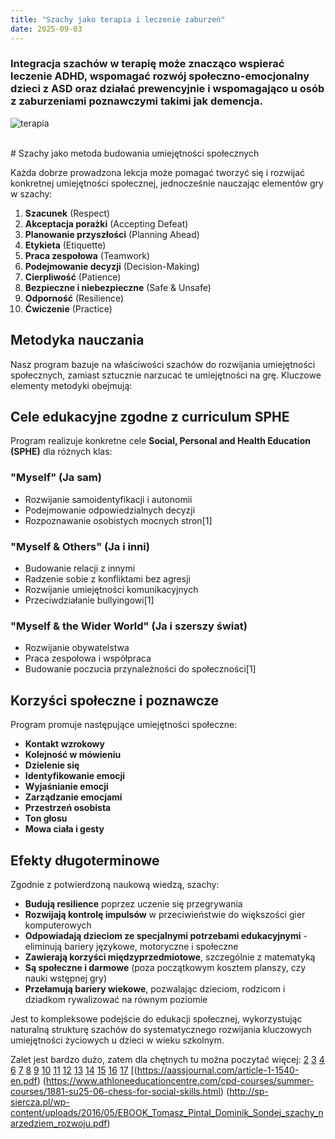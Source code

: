 ```yaml
---
title: "Szachy jako terapia i leczenie zaburzeń"
date: 2025-09-03
---
```

### Integracja szachów w terapię może znacząco wspierać leczenie ADHD, wspomagać rozwój społeczno-emocjonalny dzieci z ASD oraz działać prewencyjnie i wspomagająco u osób z zaburzeniami poznawczymi takimi jak demencja.


![terapia](/uploads/chess_therapy.png)


<br>
# Szachy jako metoda budowania umiejętności społecznych


Każda dobrze prowadzona lekcja może pomagać tworzyć się i rozwijać konkretnej umiejętności społecznej, jednocześnie nauczając elementów gry w szachy:

1. **Szacunek** (Respect) 
2. **Akceptacja porażki** (Accepting Defeat)
3. **Planowanie przyszłości** (Planning Ahead)
4. **Etykieta** (Etiquette)
5. **Praca zespołowa** (Teamwork) 
6. **Podejmowanie decyzji** (Decision-Making) 
7. **Cierpliwość** (Patience) 
8. **Bezpieczne i niebezpieczne** (Safe & Unsafe)
9. **Odporność** (Resilience) 
10. **Ćwiczenie** (Practice)

## Metodyka nauczania

Nasz program bazuje na właściwości szachów do rozwijania umiejętności społecznych, zamiast sztucznie narzucać te umiejętności na grę. Kluczowe elementy metodyki obejmują:


## Cele edukacyjne zgodne z curriculum SPHE

Program realizuje konkretne cele **Social, Personal and Health Education (SPHE)** dla różnych klas:

### "Myself" (Ja sam)
- Rozwijanie samoidentyfikacji i autonomii
- Podejmowanie odpowiedzialnych decyzji
- Rozpoznawanie osobistych mocnych stron[1]

### "Myself & Others" (Ja i inni)
- Budowanie relacji z innymi
- Radzenie sobie z konfliktami bez agresji
- Rozwijanie umiejętności komunikacyjnych
- Przeciwdziałanie bullyingowi[1]

###  "Myself & the Wider World" (Ja i szerszy świat)
- Rozwijanie obywatelstwa
- Praca zespołowa i współpraca
- Budowanie poczucia przynależności do społeczności[1]

## Korzyści społeczne i poznawcze

Program promuje następujące umiejętności społeczne:
- **Kontakt wzrokowy**
- **Kolejność w mówieniu**
- **Dzielenie się**
- **Identyfikowanie emocji**
- **Wyjaśnianie emocji**
- **Zarządzanie emocjami**
- **Przestrzeń osobista**
- **Ton głosu**
- **Mowa ciała i gesty**

## Efekty długoterminowe

Zgodnie z potwierdzoną naukową wiedzą, szachy:
- **Budują resilience** poprzez uczenie się przegrywania
- **Rozwijają kontrolę impulsów** w przeciwieństwie do większości gier komputerowych
- **Odpowiadają dzieciom ze specjalnymi potrzebami edukacyjnymi** - eliminują bariery językowe, motoryczne i społeczne
- **Zawierają korzyści międzyprzedmiotowe**, szczególnie z matematyką
- **Są społeczne i darmowe** (poza początkowym kosztem planszy, czy nauki wstępnej gry)
- **Przełamują bariery wiekowe**, pozwalając dzieciom, rodzicom i dziadkom rywalizować na równym poziomie

Jest to  kompleksowe podejście do edukacji społecznej, wykorzystując naturalną strukturę szachów do systematycznego rozwijania kluczowych umiejętności życiowych u dzieci w wieku szkolnym.

Zalet jest bardzo dużo, zatem dla chętnych tu można poczytać więcej:
[2](https://pmc.ncbi.nlm.nih.gov/articles/PMC10330813/)
[3](https://ore.edu.pl/wp-content/uploads/2019/05/edukacja_przez_szachy.pdf)
[4](https://www.buildingbrains.ca/blog/the-benefits-of-chess-in-building-young-minds)
[6](https://www.zpsb.pl/gryfice/wp-content/uploads/sites/2/2024/04/Jan-Przewoznik.pdf)
[7](https://journals.copmadrid.org/psed/art/psed2025a10)
[8](https://hrnews.pl/jak-rozwija-gra-w-szachy/)
[9](https://www.frontiersin.org/journals/psychology/articles/10.3389/fpsyg.2025.1592247/full)
[10](https://www.tippec.ie/cpd-courses-tippec/primary-courses/275-chess-for-social-skills.html)
[11](https://poradnia.diesmei.pl/psychologia-szachow-jak-gra-w-szachy-wplywa-na-rozwoj-umyslu-i-emocje/)
[12](https://pmc.ncbi.nlm.nih.gov/articles/PMC12318946/)
[13](https://dwec.ie/cpd-courses-dwec/summer/2526-24sum01-chess-for-social-cognitive-skills-2.html)
[14](https://naszachownicy.pl/badanie-funkcji-poznawczych)
[15](https://rsdjournal.org/rsd/article/view/3410)
[16](http://www.diva-portal.org/smash/get/diva2:1971308/FULLTEXT01.pdf)
[17](https://bibliotekanauki.pl/articles/2082268.pdf)
[(https://aassjournal.com/article-1-1540-en.pdf)
(https://www.athloneeducationcentre.com/cpd-courses/summer-courses/1881-su25-06-chess-for-social-skills.html)
(http://sp-siercza.pl/wp-content/uploads/2016/05/EBOOK_Tomasz_Pintal_Dominik_Sondej_szachy_narzedziem_rozwoju.pdf)

<br>
